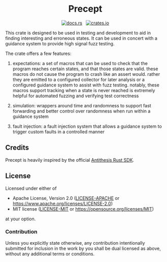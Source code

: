 <h1 align="center">Precept</h1>
<p align="center">
  <a href="https://docs.rs/precept"><img alt="docs.rs" src="https://img.shields.io/docsrs/precept"></a>
  &nbsp;
  <a href="https://crates.io/crates/precept"><img alt="crates.io" src="https://img.shields.io/crates/v/precept.svg"></a>
</p>

This crate is designed to be used in testing and development to aid in finding interesting and erroneous states. It can be used in concert with a guidance system to provide high signal fuzz testing.

The crate offers a few features:

1. expectations: a set of macros that can be used to check that the program reaches certain states, and that those states are valid. these macros do not cause the program to crash like an assert would. rather they are emitted to a configured collector for later analysis or a configured guidance system to assist with fuzz testing. notably, these macros support tracking when a state is never reached is extremely helpful for automated fuzzing and verifying test correctness

2. simulation: wrappers around time and randomness to support fast forwarding and better control over randomness when run within a guidance system

3. fault injection: a fault injection system that allows a guidance system to trigger custom faults in a controlled manner

## Credits

Precept is heavily inspired by the official [Antithesis Rust SDK].

[Antithesis Rust SDK]: https://github.com/antithesishq/antithesis-sdk-rust/

## License

Licensed under either of

- Apache License, Version 2.0 ([LICENSE-APACHE] or https://www.apache.org/licenses/LICENSE-2.0)
- MIT license ([LICENSE-MIT] or https://opensource.org/licenses/MIT)

at your option.

[LICENSE-APACHE]: ./LICENSE-APACHE
[LICENSE-MIT]: ./LICENSE-MIT

### Contribution

Unless you explicitly state otherwise, any contribution intentionally submitted
for inclusion in the work by you shall be dual licensed as above, without any
additional terms or conditions.
